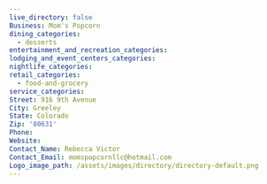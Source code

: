 ```yaml
---
live_directory: false
Business: Mom's Popcorn
dining_categories:
  - desserts
entertainment_and_recreation_categories:
lodging_and_event_centers_categories:
nightlife_categories:
retail_categories:
  - food-and-grocery
service_categories:
Street: 916 9th Avenue
City: Greeley
State: Colorado
Zip: '80631'
Phone:
Website:
Contact_Name: Rebecca Victor
Contact_Email: momspopcornllc@hotmail.com
Logo_image_path: /assets/images/directory/directory-default.png
---
```



